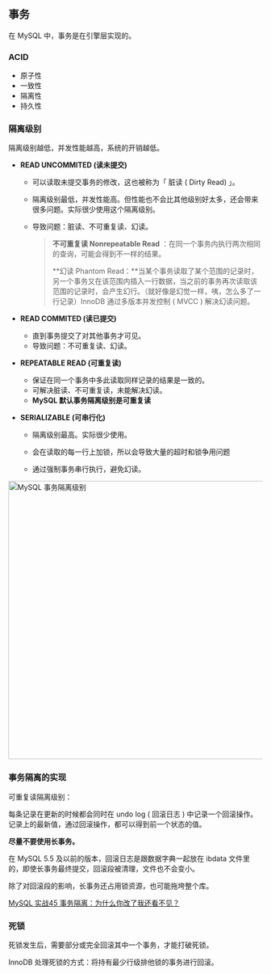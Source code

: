 ## 事务

在 MySQL 中，事务是在引擎层实现的。

### ACID

- 原子性
- 一致性
- 隔离性
- 持久性



### 隔离级别

隔离级别越低，并发性能越高，系统的开销越低。

- **READ UNCOMMITED (读未提交)**

  - 可以读取未提交事务的修改，这也被称为「 脏读 ( Dirty Read) 」。

  - 隔离级别最低，并发性能高。但性能也不会比其他级别好太多，还会带来很多问题。实际很少使用这个隔离级别。

  - 导致问题：脏读、不可重复读、幻读。

    > **不可重复读 Nonrepeatable Read** ：在同一个事务内执行两次相同的查询，可能会得到不一样的结果。
    >
    > **幻读 Phantom Read：**当某个事务读取了某个范围的记录时，另一个事务又在该范围内插入一行数据，当之前的事务再次读取该范围的记录时，会产生幻行。（就好像是幻觉一样，咦，怎么多了一行记录）InnoDB 通过多版本并发控制 ( MVCC ) 解决幻读问题。

- **READ COMMITED (读已提交)**

  - 直到事务提交了对其他事务才可见。
  - 导致问题：不可重复读、幻读。

- **REPEATABLE READ (可重复读)**

  - 保证在同一个事务中多此读取同样记录的结果是一致的。
  - 可解决脏读、不可重复读，未能解决幻读。
  - **MySQL 默认事务隔离级别是可重复读**

- **SERIALIZABLE (可串行化)**

  - 隔离级别最高。实际很少使用。

  - 会在读取的每一行上加锁，所以会导致大量的超时和锁争用问题

  - 通过强制事务串行执行，避免幻读。

    

<img width="551" alt="MySQL 事务隔离级别" src="https://user-images.githubusercontent.com/19634532/58936111-91604280-87a1-11e9-80b7-1c41fbeeb88f.png">



### 事务隔离的实现

可重复读隔离级别：

每条记录在更新的时候都会同时在 undo log ( 回滚日志 ) 中记录一个回滚操作。记录上的最新值，通过回滚操作，都可以得到前一个状态的值。

**尽量不要使用长事务。**

在 MySQL 5.5 及以前的版本，回滚日志是跟数据字典一起放在 ibdata 文件里的，即使长事务最终提交，回滚段被清理，文件也不会变小。

除了对回滚段的影响，长事务还占用锁资源，也可能拖垮整个库。



[MySQL 实战45 事务隔离：为什么你改了我还看不见？](https://time.geekbang.org/column/article/68963)


### 死锁

死锁发生后，需要部分或完全回滚其中一个事务，才能打破死锁。

InnoDB 处理死锁的方式：将持有最少行级排他锁的事务进行回滚。

